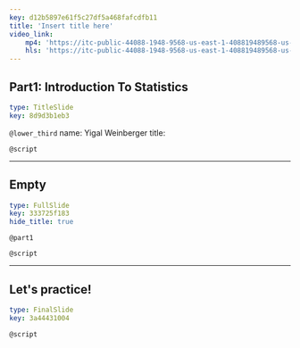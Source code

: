 ```yaml
---
key: d12b5897e61f5c27df5a468fafcdfb11
title: 'Insert title here'
video_link:
    mp4: 'https://itc-public-44088-1948-9568-us-east-1-408819489568-us-east-1.s3.amazonaws.com/input/part1introduction.mp4'
    hls: 'https://itc-public-44088-1948-9568-us-east-1-408819489568-us-east-1.s3.amazonaws.com/output/hls/Part11h264/Custom-Ott_Hls_Ts_Avc_Aac_16x9_1280x720_30fps_5000kbps.m3u8'
---
```


## Part1: Introduction To Statistics

```yaml
type: TitleSlide
key: 8d9d3b1eb3
```

`@lower_third`
name: Yigal Weinberger
title: <itc>

`@script`


---

## Empty

```yaml
type: FullSlide
key: 333725f183
hide_title: true
```

`@part1`


`@script`


---

## Let's practice!

```yaml
type: FinalSlide
key: 3a44431004
```

`@script`
